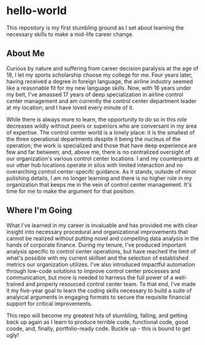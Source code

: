 # hello-world
This repository is my first stumbling ground as I set about learning the necessary skills to make a mid-life career change.

## About Me
Curious by nature and suffering from career decision paralysis at the age of 18, I let my sports scholarship choose my college for me. Four years later, having received a degree in foreign language, the airline industry seemed like a reasonable fit for my new language skills. Now, with 18 years under my belt, I've amassed 17 years of deep specialization in airline control center management and am currently the control center department leader at my location; and I have loved every minute of it. 

While there is always more to learn, the opportunity to do so in this role decreases wildly without peers or superiors who are conversant in my area of expertise. The control center world is a lonely place: it is the smallest of the three operational departments despite it being the nucleus of the operation; the work is specialized and those that have deep experience are few and far between; and, above me, there is no centralized oversight of our organization's various control center locations. I and my counterparts at our other hub locations operate in silos with limited interaction and no overarching control center-specifc guidance. As it stands, outside of minor polishing details, I am no longer learning and there is no higher role in my organization that keeps me in the vein of control center management. It's time for me to make the argument for that position.

## Where I'm Going
What I've learned in my career is invaluable and has provided me with clear insight into necessary procedural and organizational improvements that cannot be realized without putting novel and compelling data analysis in the hands of corporate finance. During my tenure, I've produced important analysis specific to control center operations, but have reached the limit of what's possible with my current skillset and the selection of established metrics our organization utilizes. I've also introduced impactful automation through low-code solutions to improve control center processes and communication, but more is needed to harness the full power of a well-trained and properly resourced control center team. To that end, I've made it my five-year goal to learn the coding skills necessary to build a suite of analyical arguments in engaging formats to secure the requisite financial support for critical improvements.

This repo will become my greatest hits of stumbling, falling, and getting back up again as I learn to produce terrible code, functional code, good coode, and, finally, portfolio-ready code. Buckle up - this is bound to get ugly!
